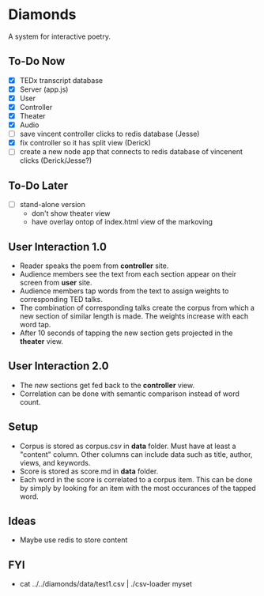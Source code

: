 # Diamonds
A system for interactive poetry.

## To-Do Now
- [x] TEDx transcript database
- [x] Server (app.js)
- [x] User
- [x] Controller
- [x] Theater
- [x] Audio
- [ ] save vincent controller clicks to redis database (Jesse)
- [x] fix controller so it has split view (Derick)
- [ ] create a new node app that connects to redis database of vincenent clicks (Derick/Jesse?)

## To-Do Later
- [ ] stand-alone version
  - don't show theater view
  - have overlay ontop of index.html view of the markoving

## User Interaction 1.0
- Reader speaks the poem from **controller** site.
- Audience members see the text from each section appear on their screen from **user** site.
- Audience members tap words from the text to assign weights to corresponding TED talks.
- The combination of corresponding talks create the corpus from which a new section of similar length is made. The weights increase with each word tap.
- After 10 seconds of tapping the new section gets projected in the **theater** view. 

## User Interaction 2.0
- The *new* sections get fed back to the **controller** view. 
- Correlation can be done with semantic comparison instead of word count.

## Setup
- Corpus is stored as corpus.csv in **data** folder. Must have at least a "content" column. Other columns can include data such as title, author, views, and keywords. 
- Score is stored as score.md in **data** folder.
- Each word in the score is correlated to a corpus item. This can be done by simply by looking for an item with the most occurances of the tapped word.

## Ideas
- Maybe use redis to store content

## FYI
- cat ../../diamonds/data/test1.csv | ./csv-loader myset
